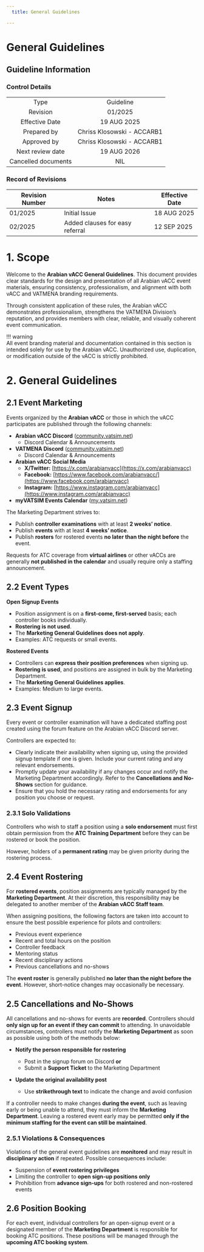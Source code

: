 ```yaml
---
  title: General Guidelines

---
```

# General Guidelines
## Guideline Information
### Control Details
|                     |                            |
|:-------------------:|:--------------------------:|
|         Type        |           Guideline        |
|       Revision      |           01/2025          |
|    Effective Date   |         19 AUG 2025        |
|     Prepared by     | Chriss Klosowski - ACCARB1 |
|     Approved by     | Chriss Klosowski - ACCARB1 |
|   Next review date  |         19 AUG 2026        |
| Cancelled documents |             NIL            |

### Record of Revisions
| Revision Number | Notes        | Effective Date |
|-----------------|--------------|----------------|
| 01/2025         | Initial Issue| 18 AUG 2025    |
| 02/2025         | Added clauses for easy referral| 12 SEP 2025    |


# 1. Scope
Welcome to the **Arabian vACC General Guidelines**. This document provides clear standards for the design and presentation of all Arabian vACC event materials, ensuring consistency, professionalism, and alignment with both vACC and VATMENA branding requirements.  

Through consistent application of these rules, the Arabian vACC demonstrates professionalism, strengthens the VATMENA Division’s reputation, and provides members with clear, reliable, and visually coherent event communication.  

!!! warning  
    All event branding material and documentation contained in this section is intended solely for use by the Arabian vACC. Unauthorized use, duplication, or modification outside of the vACC is strictly prohibited.  

# 2. General Guidelines
## 2.1 Event Marketing
Events organized by the **Arabian vACC** or those in which the vACC participates are published through the following channels:

- **Arabian vACC Discord** ([community.vatsim.net](https://community.vatsim.net))  
    - Discord Calendar & Announcements  
- **VATMENA Discord** ([community.vatsim.net](https://community.vatsim.net))  
    - Discord Calendar & Announcements  
- **Arabian vACC Social Media**  
    - **X/Twitter:** [https://x.com/arabianvacc](https://x.com/arabianvacc)  
    - **Facebook:** [https://www.facebook.com/arabianvacc/](https://www.facebook.com/arabianvacc)  
    - **Instagram:** [https://www.instagram.com/arabianvacc](https://www.instagram.com/arabianvacc)  
- **myVATSIM Events Calendar** ([my.vatsim.net](https://my.vatsim.net))  

The Marketing Department strives to:

- Publish **controller examinations** with at least **2 weeks’ notice**.  
- Publish **events** with at least **4 weeks’ notice**.  
- Publish **rosters** for rostered events **no later than the night before** the event.  

Requests for ATC coverage from **virtual airlines** or other vACCs are generally **not published in the calendar** and usually require only a staffing announcement.

## 2.2 Event Types
**Open Signup Events**  
- Position assignment is on a **first-come, first-served** basis; each controller books individually.  
- **Rostering is not used**.  
- The **Marketing General Guidelines does not apply**.  
- Examples: ATC requests or small events.  

**Rostered Events**  
- Controllers can **express their position preferences** when signing up.  
- **Rostering is used**, and positions are assigned in bulk by the Marketing Department.  
- The **Marketing General Guidelines applies**.  
- Examples: Medium to large events.

## 2.3 Event Signup
Every event or controller examination will have a dedicated staffing post created using the forum feature on the Arabian vACC Discord server.  

Controllers are expected to:  

- Clearly indicate their availability when signing up, using the provided signup template if one is given. Include your current rating and any relevant endorsements.  
- Promptly update your availability if any changes occur and notify the Marketing Department accordingly. Refer to the **Cancellations and No-Shows** section for guidance.  
- Ensure that you hold the necessary rating and endorsements for any position you choose or request.  

### 2.3.1 Solo Validations
Controllers who wish to staff a position using a **solo endorsement** must first obtain permission from the **ATC Training Department** before they can be rostered or book the position.  

However, holders of a **permanent rating** may be given priority during the rostering process.

## 2.4 Event Rostering
For **rostered events**, position assignments are typically managed by the **Marketing Department**. At their discretion, this responsibility may be delegated to another member of the **Arabian vACC Staff team**.

When assigning positions, the following factors are taken into account to ensure the best possible experience for pilots and controllers:

- Previous event experience  
- Recent and total hours on the position  
- Controller feedback  
- Mentoring status  
- Recent disciplinary actions  
- Previous cancellations and no-shows  

The **event roster** is generally published **no later than the night before the event**. However, short-notice changes may occasionally be necessary.

## 2.5 Cancellations and No-Shows
All cancellations and no-shows for events are **recorded**. Controllers should **only sign up for an event if they can commit** to attending. In unavoidable circumstances, controllers must notify the **Marketing Department** as soon as possible using both of the methods below:

- **Notify the person responsible for rostering**  
    - Post in the signup forum on Discord **or**  
    - Submit a **Support Ticket** to the Marketing Department

- **Update the original availability post**  
    - Use **strikethrough text** to indicate the change and avoid confusion

If a controller needs to make changes **during the event**, such as leaving early or being unable to attend, they must inform the **Marketing Department**. Leaving a rostered event early may be permitted **only if the minimum staffing for the event can still be maintained**.

### 2.5.1 Violations & Consequences
Violations of the general event guidelines are **monitored** and may result in **disciplinary action** if repeated. Possible consequences include:

- Suspension of **event rostering privileges**  
- Limiting the controller to **open sign-up positions only**  
- Prohibition from **advance sign-ups** for both rostered and non-rostered events

## 2.6 Position Booking
For each event, individual controllers for an open-signup event or a designated member of the **Marketing Department** is responsible for booking ATC positions. These positions will be managed through the **upcoming ATC booking system**.